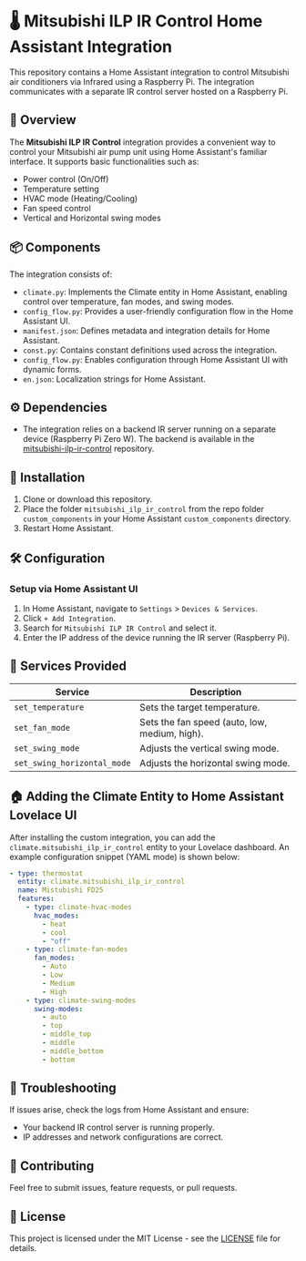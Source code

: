# 🌡️ Mitsubishi ILP IR Control Home Assistant Integration

This repository contains a Home Assistant integration to control Mitsubishi air conditioners via Infrared using a Raspberry Pi. The integration communicates with a separate IR control server hosted on a Raspberry Pi.

## 📖 Overview

The **Mitsubishi ILP IR Control** integration provides a convenient way to control your Mitsubishi air pump unit using Home Assistant's familiar interface. It supports basic functionalities such as:

- Power control (On/Off)
- Temperature setting
- HVAC mode (Heating/Cooling)
- Fan speed control
- Vertical and Horizontal swing modes

## 📦 Components

The integration consists of:
- `climate.py`: Implements the Climate entity in Home Assistant, enabling control over temperature, fan modes, and swing modes.
- `config_flow.py`: Provides a user-friendly configuration flow in the Home Assistant UI.
- `manifest.json`: Defines metadata and integration details for Home Assistant.
- `const.py`: Contains constant definitions used across the integration.
- `config_flow.py`: Enables configuration through Home Assistant UI with dynamic forms.
- `en.json`: Localization strings for Home Assistant.

## ⚙️ Dependencies

- The integration relies on a backend IR server running on a separate device (Raspberry Pi Zero W). The backend is available in the [mitsubishi-ilp-ir-control](https://github.com/anttitane/mitsubishi-ilp-ir-control) repository.

## 🚀 Installation

1. Clone or download this repository.
2. Place the folder `mitsubishi_ilp_ir_control` from the repo folder `custom_components` in your Home Assistant `custom_components` directory.
3. Restart Home Assistant.

## 🛠️ Configuration

### Setup via Home Assistant UI

1. In Home Assistant, navigate to `Settings` > `Devices & Services`.
2. Click `+ Add Integration`.
3. Search for `Mitsubishi ILP IR Control` and select it.
4. Enter the IP address of the device running the IR server (Raspberry Pi).

## 📌 Services Provided

| Service                    | Description                            |
|----------------------------|----------------------------------------|
| `set_temperature`           | Sets the target temperature.          |
| `set_fan_mode`              | Sets the fan speed (auto, low, medium, high). |
| `set_swing_mode` | Adjusts the vertical swing mode.        |
| `set_swing_horizontal_mode` | Adjusts the horizontal swing mode.     |

## 🏠 Adding the Climate Entity to Home Assistant Lovelace UI

After installing the custom integration, you can add the `climate.mitsubishi_ilp_ir_control` entity to your Lovelace dashboard. An example configuration snippet (YAML mode) is shown below:

```yaml
- type: thermostat
  entity: climate.mitsubishi_ilp_ir_control
  name: Mistubishi FD25
  features:
    - type: climate-hvac-modes
      hvac_modes:
        - heat
        - cool
        - "off"
    - type: climate-fan-modes
      fan_modes:
        - Auto
        - Low
        - Medium
        - High
    - type: climate-swing-modes
      swing-modes:
        - auto
        - top
        - middle_top
        - middle
        - middle_bottom
        - bottom
```

## 🧾 Troubleshooting

If issues arise, check the logs from Home Assistant and ensure:
- Your backend IR control server is running properly.
- IP addresses and network configurations are correct.

## 🤝 Contributing

Feel free to submit issues, feature requests, or pull requests.

## 📄 License

This project is licensed under the MIT License - see the [LICENSE](LICENSE) file for details.

